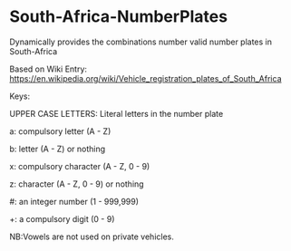 # South-Africa-NumberPlates
Dynamically provides the combinations number valid number plates in South-Africa

Based on Wiki Entry:
https://en.wikipedia.org/wiki/Vehicle_registration_plates_of_South_Africa

Keys:

UPPER CASE LETTERS: Literal letters in the number plate

a: compulsory letter (A - Z)

b: letter (A - Z) or nothing

x: compulsory character (A - Z, 0 - 9)

z: character (A - Z, 0 - 9) or nothing

#: an integer number (1 - 999,999)

+: a compulsory digit (0 - 9)


NB:Vowels are not used on private vehicles.
